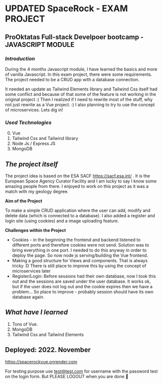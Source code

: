 # UPDATED SpaceRock - EXAM PROJECT
## ProOktatas Full-stack Develpoer bootcamp - JAVASCRIPT MODULE 

### **_Introduction_**
During the 4 months Javascript module, I have learned the basics and more of vanilla Javascript. In this exam project, there were some requirements. The project needed to be a CRUD app with a database connection. 

It needed an update as Tailwind Elements library and Tailwind Css itself had some conflict and because of that some of the feature is not working in the original project :( Then I realized if I need to rewrite most of the stuff, why not just rewrite as a Vue project. :) I also planning to try to use the concept of microservices. Lets dig in!

### **_Used Technologies_**
0. Vue
1. Tailwind Css and Tailwind library
2. Node Js / Express JS
3. MongoDB

## **_The project itself_**
The project idea is based on the ESA SACF https://sacf.esa.int/ . It is the European Space Agency Curator Facility and I am lucky to say I know some amazing people from there. I enjoyed to work on this project as it was a match with my geology degree.

**Aim of the Project**

To make a simple CRUD application where the user can add, modify and delete data (which is connected to a database). I also added a register and login site (using cookies) and a image uploading feature.

**Challenges within the Project**

- Cookies - in the beginning the frontend and backend listened to different ports and therefore cookies were not send. Solution was to bring everything in one port. I needed to do this anyway in order to deploy the page. So now node js serving/building the Vue frontend. 
- Making a good structure for Views and components. That is always tricky :D There is still place to improve this by using the concept of microservices later
- Register/Login: Before sessions had their own database, now I took this out and the sessions are saved under the user database. It works ok, but if the user does not log out and the cookie expires then we have a problem... So place to improve - probably session should have its own database again.

## **_What have I learned_** 

1. Tons of Vue. 
2. MongoDB
3. Tailwind Css and Tailwind Elements

## Deployed: 2022. November

https://spacerockvue.onrender.com

For testing purpose use test@test.com for username with the password test on the login form. But PLEASE LOGOUT when you are done :pray:

